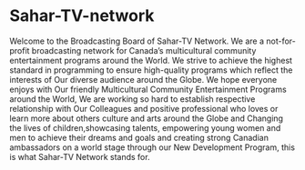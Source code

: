 # Sahar-TV-network
Welcome to the Broadcasting Board of Sahar-TV Network. We are a not-for-profit broadcasting network for Canada’s multicultural community entertainment programs around the World. We strive to achieve the highest standard in programming to ensure high-quality programs which reflect the interests of Our diverse audience around the Globe.
We hope everyone enjoys with Our friendly Multicultural Community Entertainment Programs around the World, We are working so hard to establish respective relationship with Our Colleagues and positive professional who loves or learn more about others culture and arts around the Globe and Changing the lives of children,showcasing talents, empowering young women and men to achieve their dreams and goals and creating strong Canadian ambassadors on a world stage through our New Development Program, this is what Sahar-TV Network stands for.
